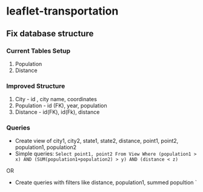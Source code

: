 # leaflet-transportation


## Fix database structure

### Current Tables Setup
1.  Population
1.  Distance

### Improved Structure
1.  City - id , city name, coordinates
1.  Population - id (FK), year, population
1.  Distance - id(FK), id(Fk), distance

### Queries
- Create view of city1, city2, state1, state2, distance, point1, point2, population1, population2
- Simple queries: 
```Select point1, point2 From View Where (population1 > x) AND (SUM(population1+population2) > y) AND (distance < z)```

OR

- Create queries with filters like  distance, population1, summed popultion 
`